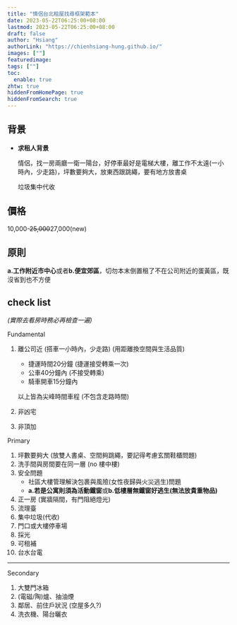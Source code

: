 ```yaml
---
title: "情侶台北租屋找尋框架範本"
date: 2023-05-22T06:25:00+08:00
lastmod: 2023-05-22T06:25:00+08:00
draft: false
author: "Hsiang"
authorLink: "https://chienhsiang-hung.github.io/"
images: [""]
featuredimage: 
tags: [""]
toc:
  enable: true
zhtw: true
hiddenFromHomePage: true
hiddenFromSearch: true
---
```

## 背景
- **求租人背景**

  情侶，找一房兩廳一衛一陽台，好停車最好是電梯大樓，離工作不太遠(一小時內，少走路)，坪數要夠大，放東西跟跳繩，要有地方放書桌

  垃圾集中代收
## 價格
10,000-~~25,000~~27,000(new)

## 原則
**a.工作附近市中心**或者**b.便宜郊區**，切勿本末倒置租了不在公司附近的蛋黃區，既沒省到也不方便

## check list
*(實際去看房時務必再檢查一遍)*

Fundamental
1. 離公司近 (搭車一小時內，少走路) (用距離換空間與生活品質)
    - 捷運時間20分鐘 (捷運接受轉乘一次)
    - 公車40分鐘內 (不接受轉乘)
    - 騎車開車15分鐘內

    以上皆為尖峰時間車程 (不包含走路時間)
2. 非凶宅
3. 非頂加

Primary
1. 坪數要夠大 (放雙人書桌、空間夠跳繩，要記得考慮玄關鞋櫃問題)
2. 洗手間與房間要在同一層 (no 樓中樓)
3. 安全問題
    - 社區大樓管理解決包裹與風險(女性夜歸與火災逃生)問題
    - **a.若是公寓則須為活動鐵窗**或**b.低樓層無鐵窗好逃生(無法放貴重物品)**
4. 正一房 (實牆隔間，有門阻絕燈光)
5. 流理臺
6. 集中垃圾(代收)
7. 門口或大樓停車場
8. 採光
9. 可租補
10. 台水台電
---
Secondary
1. 大雙門冰箱
2. (電磁/陶)爐、抽油煙
3. 鄰居、前住戶狀況 (空屋多久?)
4. 洗衣機、陽台曬衣